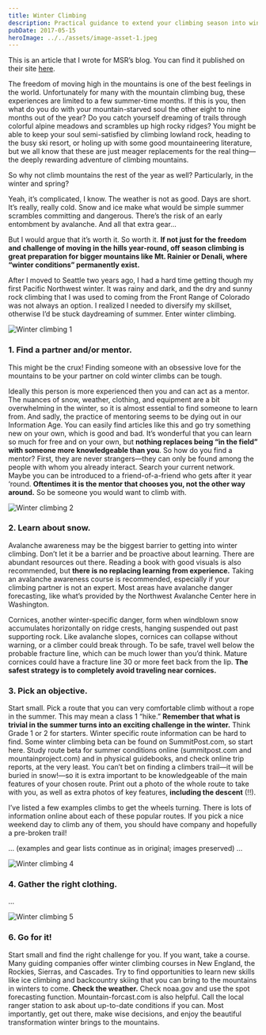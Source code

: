 ```yaml
---
title: Winter Climbing
description: Practical guidance to extend your climbing season into winter and spring.
pubDate: 2017-05-15
heroImage: ../../assets/image-asset-1.jpeg
---
```


This is an article that I wrote for MSR’s blog. You can find it published on their site [here](https://thesummitregister.com/winter-climbing-tips/).

The freedom of moving high in the mountains is one of the best feelings in the world. Unfortunately for many with the mountain climbing bug, these experiences are limited to a few summer-time months. If this is you, then what do you do with your mountain-starved soul the other eight to nine months out of the year? Do you catch yourself dreaming of trails through colorful alpine meadows and scrambles up high rocky ridges? You might be able to keep your soul semi-satisfied by climbing lowland rock, heading to the busy ski resort, or holing up with some good mountaineering literature, but we all know that these are just meager replacements for the real thing—the deeply rewarding adventure of climbing mountains.

So why not climb mountains the rest of the year as well? Particularly, in the winter and spring?

Yeah, it’s complicated, I know. The weather is not as good. Days are short. It’s really, really cold. Snow and ice make what would be simple summer scrambles committing and dangerous. There’s the risk of an early entombment by avalanche. And all that extra gear…

But I would argue that it’s worth it. So worth it. **If not just for the freedom and challenge of moving in the hills year-round, off season climbing is great preparation for bigger mountains like Mt. Rainier or Denali, where “winter conditions” permanently exist.**

After I moved to Seattle two years ago, I had a hard time getting though my first Pacific Northwest winter. It was rainy and dark, and the dry and sunny rock climbing that I was used to coming from the Front Range of Colorado was not always an option. I realized I needed to diversify my skillset, otherwise I’d be stuck daydreaming of summer. Enter winter climbing.

![Winter climbing 1](/images/image-asset-2.jpeg)

### 1. Find a partner and/or mentor.

This might be the crux! Finding someone with an obsessive love for the mountains to be your partner on cold winter climbs can be tough.

Ideally this person is more experienced then you and can act as a mentor. The nuances of snow, weather, clothing, and equipment are a bit overwhelming in the winter, so it is almost essential to find someone to learn from. And sadly, the practice of mentoring seems to be dying out in our Information Age. You can easily find articles like this and go try something new on your own, which is good and bad. It’s wonderful that you can learn so much for free and on your own, but **nothing replaces being “in the field” with someone more knowledgeable than you**. So how do you find a mentor? First, they are never strangers—they can only be found among the people with whom you already interact. Search your current network. Maybe you can be introduced to a friend-of-a-friend who gets after it year ‘round. **Oftentimes it is the mentor that chooses you, not the other way around.** So be someone you would want to climb with.

![Winter climbing 2](/images/image-asset-3.jpeg)

### 2. Learn about snow.

Avalanche awareness may be the biggest barrier to getting into winter climbing. Don’t let it be a barrier and be proactive about learning. There are abundant resources out there. Reading a book with good visuals is also recommended, but **there is no replacing learning from experience.** Taking an avalanche awareness course is recommended, especially if your climbing partner is not an expert. Most areas have avalanche danger forecasting, like what’s provided by the Northwest Avalanche Center here in Washington.

Cornices, another winter-specific danger, form when windblown snow accumulates horizontally on ridge crests, hanging suspended out past supporting rock. Like avalanche slopes, cornices can collapse without warning, or a climber could break through. To be safe, travel well below the probable fracture line, which can be much lower than you’d think. Mature cornices could have a fracture line 30 or more feet back from the lip. **The safest strategy is to completely avoid traveling near cornices.**

### 3. Pick an objective.

Start small. Pick a route that you can very comfortable climb without a rope in the summer. This may mean a class 1 “hike.” **Remember that what is trivial in the summer turns into an exciting challenge in the winter.** Think Grade 1 or 2 for starters. Winter specific route information can be hard to find. Some winter climbing beta can be found on SummitPost.com, so start here. Study route beta for summer conditions online (summitpost.com and mountainproject.com) and in physical guidebooks, and check online trip reports, at the very least. You can’t bet on finding a climbers trail—it will be buried in snow!—so it is extra important to be knowledgeable of the main features of your chosen route. Print out a photo of the whole route to take with you, as well as extra photos of key features, **including the descent** (!!).

I’ve listed a few examples climbs to get the wheels turning. There is lots of information online about each of these popular routes. If you pick a nice weekend day to climb any of them, you should have company and hopefully a pre-broken trail!

... (examples and gear lists continue as in original; images preserved) ...

![Winter climbing 4](/images/image-asset-4.jpeg)

### 4. Gather the right clothing.

... 

![Winter climbing 5](/images/image-asset-5.jpeg)

### 6. Go for it!

Start small and find the right challenge for you. If you want, take a course. Many guiding companies offer winter climbing courses in New England, the Rockies, Sierras, and Cascades. Try to find opportunities to learn new skills like ice climbing and backcountry skiing that you can bring to the mountains in winters to come. **Check the weather.** Check noaa.gov and use the spot forecasting function. Mountain-forcast.com is also helpful. Call the local ranger station to ask about up-to-date conditions if you can. Most importantly, get out there, make wise decisions, and enjoy the beautiful transformation winter brings to the mountains.


